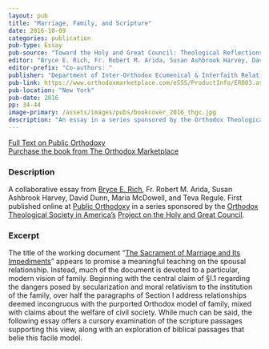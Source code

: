 ```yaml
---
layout: pub
title: "Marriage, Family, and Scripture"
date: 2016-10-09
categories: publication
pub-type: Essay
pub-source: "Toward the Holy and Great Council: Theological Reflections"
editor: "Bryce E. Rich, Fr. Robert M. Arida, Susan Ashbrook Harvey, David Dunn, Maria McDowell, and Teva Regule."
editor-prefix: "Co-authors: "
publisher: "Department of Inter-Orthodox Ecumenical & Interfaith Relations"
pub-link: https://www.orthodoxmarketplace.com/eSSS/ProductInfo/ER003.aspx
pub-location: "New York"
pub-date: 2016
pp: 34-44
image-primary: /assets/images/pubs/bookcover_2016_thgc.jpg
description: "An essay in a series sponsored by the Orthodox Theological Society in America’s Special Project on the Holy and Great Council."
---
```

<a href="https://publicorthodoxy.org/2016/05/06/marriage-family-and-scripture/">
  <i class="fa fa-file-text-o"></i>
  Full Text on Public Orthodoxy
</a>
<br />
<a href="https://www.orthodoxmarketplace.com/eSSS/ProductInfo/ER003.aspx">
  <i class="fa fa-book"></i>
  Purchase the book from The Orthodox Marketplace
</a>

### Description

A collaborative essay from <a href="http://www.brycerich.com/">Bryce E. Rich</a>, Fr. Robert M. Arida, Susan Ashbrook Harvey, David Dunn, Maria McDowell, and Teva Regule. First published online at <a href="https://publicorthodoxy.org">Public Orthodoxy</a> in a series sponsored by the <a href="http://www.otsamerica.net/">Orthodox Theological Society in America’s</a> <a href="https://publicorthodoxy.org/archives/otsa-special-project-on-the-great-and-holy-council/Special">Project on the Holy and Great Council</a>.

### Excerpt

The title of the working document “<a href="https://www.holycouncil.org/-/marriage" target="_blank">The Sacrament of Marriage and Its Impediments</a>” appears to promise a meaningful teaching on the spousal relationship. Instead, much of the document is devoted to a particular, modern vision of family. Beginning with the central claim of §I.1 regarding the dangers posed by secularization and moral relativism to the institution of the family, over half the paragraphs of Section I address relationships deemed incongruous with the purported Orthodox model of family, mixed with claims about the welfare of civil society. While much can be said, the following essay offers a cursory examination of the scripture passages supporting this view, along with an exploration of biblical passages that belie this facile model.
